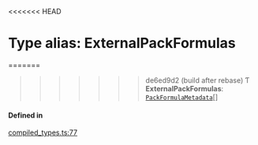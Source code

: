 <<<<<<< HEAD
# Type alias: ExternalPackFormulas

=======
>>>>>>> de6ed9d2 (build after rebase)
Ƭ **ExternalPackFormulas**: [`PackFormulaMetadata`](PackFormulaMetadata.md)[]

#### Defined in

[compiled_types.ts:77](https://github.com/coda/packs-sdk/blob/main/compiled_types.ts#L77)
